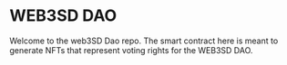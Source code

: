 # WEB3SD DAO

Welcome to the web3SD Dao repo. The smart contract here is meant to generate NFTs that represent voting rights for the WEB3SD DAO.
